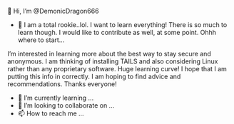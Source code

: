 👋 Hi, I’m @DemonicDragon666
- 👀 I am a total rookie..lol. I want to learn everything! There is so much to learn though. I would like to contribute as well, at some point. Ohhh where to start...

 I’m interested in learning more about the best way to stay secure and anonymous. I am thinking of installing TAILS and also considering Linux rather than any proprietary software. Huge learning curve! I hope that I am putting this info in correctly. I am hoping to find advice and recommendations. Thanks everyone!
- 🌱 I’m currently learning ...
- 💞️ I’m looking to collaborate on ...
- 📫 How to reach me ...

<!---
DemonicDragon666/DemonicDragon666 is a ✨ special ✨ repository because its `README.md` (this file) appears on your GitHub profile.
You can click the Preview link to take a look at your changes.
--->
